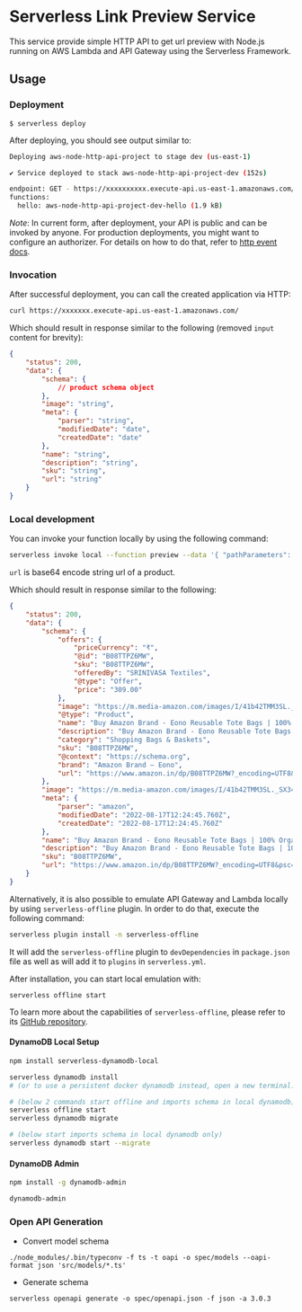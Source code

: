 <!--
title: 'Serverless Link Preview Service'
description: 'This service provide simple HTTP API to get url preview with Node.js running on AWS Lambda and API Gateway using the Serverless Framework.'
layout: Doc
framework: v3
platform: AWS
language: nodeJS
authorLink: 'https://github.com/openwishlist/preview'
authorName: 'Milind Singh'
authorAvatar: 'https://avatars1.githubusercontent.com/u/13742415?s=200&v=4'
-->

# Serverless Link Preview Service

This service provide simple HTTP API to get url preview with Node.js running on AWS Lambda and API Gateway using the Serverless Framework.

## Usage

### Deployment

```
$ serverless deploy
```

After deploying, you should see output similar to:

```bash
Deploying aws-node-http-api-project to stage dev (us-east-1)

✔ Service deployed to stack aws-node-http-api-project-dev (152s)

endpoint: GET - https://xxxxxxxxxx.execute-api.us-east-1.amazonaws.com/
functions:
  hello: aws-node-http-api-project-dev-hello (1.9 kB)
```

_Note_: In current form, after deployment, your API is public and can be invoked by anyone. For production deployments, you might want to configure an authorizer. For details on how to do that, refer to [http event docs](https://www.serverless.com/framework/docs/providers/aws/events/apigateway/).

### Invocation

After successful deployment, you can call the created application via HTTP:

```bash
curl https://xxxxxxx.execute-api.us-east-1.amazonaws.com/
```

Which should result in response similar to the following (removed `input` content for brevity):

```json
{
    "status": 200,
    "data": {
        "schema": {
            // product schema object
        },
        "image": "string",
        "meta": {
            "parser": "string",
            "modifiedDate": "date",
            "createdDate": "date"
        },
        "name": "string",
        "description": "string",
        "sku": "string",
        "url": "string"
    }
}
```

### Local development

You can invoke your function locally by using the following command:

```bash
serverless invoke local --function preview --data '{ "pathParameters": {"url":"aHR0cHM6Ly9hbXpuLmV1L2QvNzBPN2JMVQ=="}}'
```

`url` is base64 encode string url of a product.  

Which should result in response similar to the following:

```json
{
    "status": 200,
    "data": {
        "schema": {
            "offers": {
                "priceCurrency": "₹",
                "@id": "B08TTPZ6MW",
                "sku": "B08TTPZ6MW",
                "offeredBy": "SRINIVASA Textiles",
                "@type": "Offer",
                "price": "309.00"
            },
            "image": "https://m.media-amazon.com/images/I/41b42TMM3SL._SX342_SY445_.jpg",
            "@type": "Product",
            "name": "Buy Amazon Brand - Eono Reusable Tote Bags | 100% Organic Cotton Shopping/Grocery Bag | Eco-Friendly Bag | Sturdy Canvas Bag with 15kgs Capacity | Pack of 2 | Life happens. Coffee helps & Salty but sweet at Amazon.in",
            "description": "Buy Amazon Brand - Eono Reusable Tote Bags | 100% Organic Cotton Shopping/Grocery Bag | Eco-Friendly Bag | Sturdy Canvas Bag with 15kgs Capacity | Pack of 2 | Life happens. Coffee helps & Salty but sweet from Travel Tote Bags at Amazon.in. 30 days free exchange or return",
            "category": "Shopping Bags & Baskets",
            "sku": "B08TTPZ6MW",
            "@context": "https://schema.org",
            "brand": "Amazon Brand – Eono",
            "url": "https://www.amazon.in/dp/B08TTPZ6MW?_encoding=UTF8&psc=1&ref_=cm_sw_r_cp_ud_dp_YS0GEB7DADQSW3JE4K0X"
        },
        "image": "https://m.media-amazon.com/images/I/41b42TMM3SL._SX342_SY445_.jpg",
        "meta": {
            "parser": "amazon",
            "modifiedDate": "2022-08-17T12:24:45.760Z",
            "createdDate": "2022-08-17T12:24:45.760Z"
        },
        "name": "Buy Amazon Brand - Eono Reusable Tote Bags | 100% Organic Cotton Shopping/Grocery Bag | Eco-Friendly Bag | Sturdy Canvas Bag with 15kgs Capacity | Pack of 2 | Life happens. Coffee helps & Salty but sweet at Amazon.in",
        "description": "Buy Amazon Brand - Eono Reusable Tote Bags | 100% Organic Cotton Shopping/Grocery Bag | Eco-Friendly Bag | Sturdy Canvas Bag with 15kgs Capacity | Pack of 2 | Life happens. Coffee helps & Salty but sweet from Travel Tote Bags at Amazon.in. 30 days free exchange or return",
        "sku": "B08TTPZ6MW",
        "url": "https://www.amazon.in/dp/B08TTPZ6MW?_encoding=UTF8&psc=1&ref_=cm_sw_r_cp_ud_dp_YS0GEB7DADQSW3JE4K0X"
    }
}
```


Alternatively, it is also possible to emulate API Gateway and Lambda locally by using `serverless-offline` plugin. In order to do that, execute the following command:

```bash
serverless plugin install -n serverless-offline
```

It will add the `serverless-offline` plugin to `devDependencies` in `package.json` file as well as will add it to `plugins` in `serverless.yml`.

After installation, you can start local emulation with:

```
serverless offline start
```

To learn more about the capabilities of `serverless-offline`, please refer to its [GitHub repository](https://github.com/dherault/serverless-offline).

#### DynamoDB Local Setup
```bash
npm install serverless-dynamodb-local 
```	

```bash
serverless dynamodb install 
# (or to use a persistent docker dynamodb instead, open a new terminal: cd ./dynamodb && docker-compose up -d)

# (below 2 commands start offline and imports schema in local dynamodb)
serverless offline start
serverless dynamodb migrate

# (below start imports schema in local dynamodb only)
serverless dynamodb start --migrate 
```

#### DynamoDB Admin

```bash
npm install -g dynamodb-admin

dynamodb-admin
```

### Open API Generation

- Convert model schema

`./node_modules/.bin/typeconv -f ts -t oapi -o spec/models --oapi-format json 'src/models/*.ts'`

- Generate schema

`serverless openapi generate -o spec/openapi.json -f json -a 3.0.3`